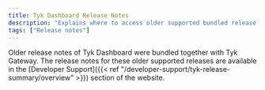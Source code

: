 ```yaml
---
title: Tyk Dashboard Release Notes
description: "Explains where to access older supported bundled release notes for Tyk Dashboard and Tyk Gateway"
tags: ["Release notes"]
---
```

Older release notes of Tyk Dashboard were bundled together with Tyk Gateway. The release notes for these older supported releases are available in the [Developer Support]({{< ref "/developer-support/tyk-release-summary/overview" >}}) section of the website.